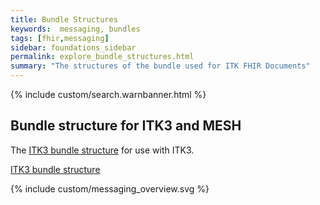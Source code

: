 ```yaml
---
title: Bundle Structures
keywords:  messaging, bundles
tags: [fhir,messaging]
sidebar: foundations_sidebar
permalink: explore_bundle_structures.html
summary: "The structures of the bundle used for ITK FHIR Documents"
---
```


{% include custom/search.warnbanner.html %}


## Bundle structure for ITK3 and MESH  ##

The [ITK3 bundle structure](https://nhsconnect.github.io/ITK3-FHIR-Messaging-Distribution/explore_bundle_structures.html) for use with ITK3.

<a href="(https://nhsconnect.github.io/ITK3-FHIR-Messaging-Distribution/explore_bundle_structures.html" target="_blank">ITK3 bundle structure</a>

{% include custom/messaging_overview.svg %}









